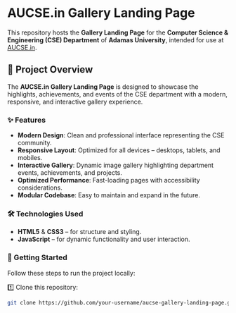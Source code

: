 # AUCSE.in Gallery Landing Page

This repository hosts the **Gallery Landing Page** for the **Computer Science & Engineering (CSE) Department** of **Adamas University**, intended for use at [AUCSE.in](https://aucse.in).

## 📸 Project Overview

The **AUCSE.in Gallery Landing Page** is designed to showcase the highlights, achievements, and events of the CSE department with a modern, responsive, and interactive gallery experience.

### ✨ Features
- **Modern Design**: Clean and professional interface representing the CSE community.
- **Responsive Layout**: Optimized for all devices – desktops, tablets, and mobiles.
- **Interactive Gallery**: Dynamic image gallery highlighting department events, achievements, and projects.
- **Optimized Performance**: Fast-loading pages with accessibility considerations.
- **Modular Codebase**: Easy to maintain and expand in the future.

### 🛠️ Technologies Used
- **HTML5** & **CSS3** – for structure and styling.
- **JavaScript** – for dynamic functionality and user interaction.

### 🚀 Getting Started

Follow these steps to run the project locally:

1️⃣ Clone this repository:
```bash
git clone https://github.com/your-username/aucse-gallery-landing-page.git
